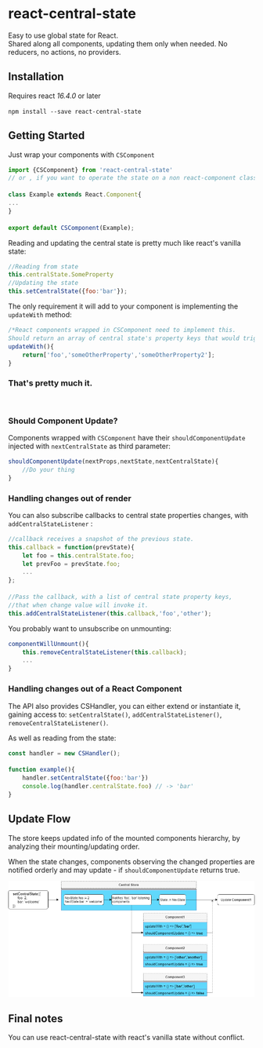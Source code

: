 # react-central-state
Easy to use global state for React.  
Shared along all components, updating them only when needed.
No reducers, no actions, no providers.

## Installation

Requires react *16.4.0* or later

`npm install --save react-central-state`

## Getting Started
Just wrap your components with `CSComponent`
```javascript
import {CSComponent} from 'react-central-state'  
// or , if you want to operate the state on a non react-component class:

class Example extends React.Component{
...
}

export default CSComponent(Example);
```



Reading and updating the central state is pretty much like react's vanilla state:

```javascript
//Reading from state
this.centralState.SomeProperty
//Updating the state
this.setCentralState({foo:'bar'});
```

The only requirement it will add to your component is implementing the `updateWith` method:
```javascript
/*React components wrapped in CSComponent need to implement this.
Should return an array of central state's property keys that would trigger an update on this component when changed. Can be an empty array*/
updateWith(){
    return['foo','someOtherProperty','someOtherProperty2'];
}
```
### <b>That's pretty much it.</b>
&nbsp;
### Should Component Update?
Components wrapped with `CSComponent` have their `shouldComponentUpdate` injected with `nextCentralState` as third parameter:
```javascript
shouldComponentUpdate(nextProps,nextState,nextCentralState){
	//Do your thing
}
```

### Handling changes out of render
You can also subscribe callbacks to central state properties changes, with `addCentralStateListener` :

```javascript
//callback receives a snapshot of the previous state.
this.callback = function(prevState){
	let foo = this.centralState.foo;
	let prevFoo = prevState.foo;
    ...
};

//Pass the callback, with a list of central state property keys, 
//that when change value will invoke it.
this.addCentralStateListener(this.callback,'foo','other');
```

You probably want to unsubscribe on unmounting:
```javascript
componentWillUnmount(){
    this.removeCentralStateListener(this.callback);
    ...  
}
```

### Handling changes out of a React Component
The API also provides CSHandler, you can either extend or instantiate it, gaining access to:
`setCentralState()`, `addCentralStateListener()`, `removeCentralStateListener()`.

As well as reading from the state:
```javascript
const handler = new CSHandler();

function example(){
	handler.setCentralState({foo:'bar'})
	console.log(handler.centralState.foo) // -> 'bar'
}
```


## Update Flow
The store keeps updated info of the mounted components hierarchy, by analyzing their mounting/updating order.

When the state changes, components observing the changed properties are notified orderly and may update - if `shouldComponentUpdate` returns true.

<p align="center">
    <img alt="React-central-state update flow" src="docs/stateDiagram.png" />
</p>


## Final notes

You can use react-central-state with react's vanilla state without conflict.